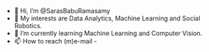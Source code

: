 - 👋 Hi, I’m @SarasBabuRamasamy
- 👀 My interests are Data Analytics, Machine Learning and Social Robotics.
- 🌱 I’m currently learning Machine Learning and Computer Vision.
- 📫 How to reach (m)e-mail - 

<!---
SarasBabuRamasamy/SarasBabuRamasamy is a ✨ special ✨ repository because its `README.md` (this file) appears on your GitHub profile.
You can click the Preview link to take a look at your changes.
--->
